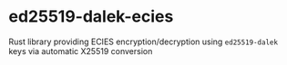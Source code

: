 # ed25519-dalek-ecies
Rust library providing ECIES encryption/decryption using `ed25519-dalek` keys via automatic X25519 conversion

